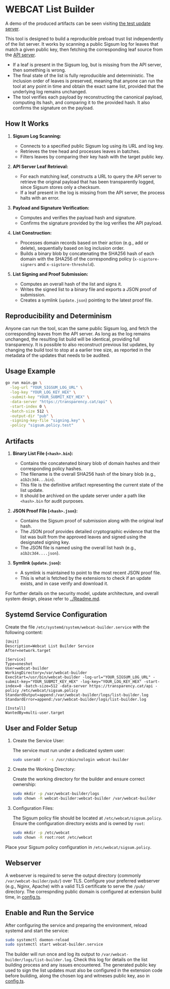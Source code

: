 # WEBCAT List Builder

A demo of the produced artifacts can be seen visiting [the test update server](https://transparency.cat/update/).

This tool is designed to build a reproducible preload trust list independently of the list server. It works by scanning a public Sigsum log for leaves that match a given public key, then fetching the corresponding leaf source from the [API server](../list_server/API.md).

- If a leaf is present in the Sigsum log, but is missing from the API server, then something is wrong.
- The final state of the list is fully reproducible and deterministic. The inclusion order of leaves is preserved, meaning that anyone can run the tool at any point in time and obtain the exact same list, provided that the underlying log remains unchanged.
- The tool verifies each payload by reconstructing the canonical payload, computing its hash, and comparing it to the provided hash. It also confirms the signature on the payload.

## How It Works

1. **Sigsum Log Scanning:**  
   - Connects to a specified public Sigsum log using its URL and log key.
   - Retrieves the tree head and processes leaves in batches.
   - Filters leaves by comparing their key hash with the target public key.

2. **API Server Leaf Retrieval:**  
   - For each matching leaf, constructs a URL to query the API server to retrieve the original payload that has been transparently logged, since Sigsum stores only a checksum.
   - If a leaf present in the log is missing from the API server, the process halts with an error.

3. **Payload and Signature Verification:**  
   - Computes and verifies the payload hash and signature.
   - Confirms the signature provided by the log verifies the API payload.

4. **List Construction:**  
   - Processes domain records based on their action (e.g., add or delete), sequentially based on log inclusion order.
   - Builds a binary blob by concatenating the SHA256 hash of each domain with the SHA256 of the corresponding policy (`x-sigstore-signers` and `x-sigstore-threshold`).

5. **List Signing and Proof Submission:**  
   - Computes an overall hash of the list and signs it.
   - Writes the signed list to a binary file and exports a JSON proof of submission.
   - Creates a symlink (`update.json`) pointing to the latest proof file.

## Reproducibility and Determinism
Anyone can run the tool, scan the same public Sigsum log, and fetch the corresponding leaves from the API server. As long as the log remains unchanged, the resulting list build will be identical, providing full transparency. It is possible to also reconstruct previous list updates, by changing the build tool to stop at a earlier tree size, as reported in the metadata of the updates that needs to be audited.

## Usage Example

```bash
go run main.go \
  -log-url "YOUR_SIGSUM_LOG_URL" \
  -log-key "YOUR_LOG_KEY_HEX" \
  -submit-key "YOUR_SUBMIT_KEY_HEX" \
  -data-server "https://transparency.cat/api" \
  -start-index 0 \
  -batch-size 512 \
  -output-dir "pub" \
  -signing-key-file "signing.key" \
  -policy "sigsum.policy.test"
```

## Artifacts

1. **Binary List File (`<hash>.bin`):**
   - Contains the concatenated binary blob of domain hashes and their corresponding policy hashes.
   - The filename is the overall SHA256 hash of the binary blob (e.g., `a1b2c3d4...bin`).
   - This file is the definitive artifact representing the current state of the list update.
   - It should be archived on the update server under a path like `<hash>.bin` for audit purposes.

2. **JSON Proof File (`<hash>.json`):**
   - Contains the Sigsum proof of submission along with the original leaf hash.
   - The JSON proof provides detailed cryptographic evidence that the list was built from the approved leaves and signed using the designated signing key.
   - The JSON file is named using the overall list hash (e.g., `a1b2c3d4....json`).

3. **Symlink (`update.json`):**
   - A symlink is maintained to point to the most recent JSON proof file.
   - This is what is fetched by the extensions to check if an update exists, and in case verify and download it.

For further details on the security model, update architecture, and overall system design, please refer to [../Readme.md](../Readme.md).

## Systemd Service Configuration

Create the file `/etc/systemd/system/webcat-builder.service` with the following content:

```
[Unit]
Description=Webcat List Builder Service
After=network.target

[Service]
Type=oneshot
User=webcat-builder
WorkingDirectory=/var/webcat-builder
ExecStart=/usr/bin/webcat-builder -log-url="YOUR_SIGSUM_LOG_URL" -submit-key="YOUR_SUBMIT_KEY_HEX" -log-key="YOUR_LOG_KEY_HEX" -start-index=0 -batch-size=512 -data-server https://transparency.cat/api -policy /etc/webcat/sigsum.policy
StandardOutput=append:/var/webcat-builder/logs/list-builder.log
StandardError=append:/var/webcat-builder/logs/list-builder.log

[Install]
WantedBy=multi-user.target
```

## User and Folder Setup

1. Create the Service User:

   The service must run under a dedicated system user:
   ```bash
   sudo useradd -r -s /usr/sbin/nologin webcat-builder
   ```

2. Create the Working Directory:

   Create the working directory for the builder and ensure correct ownership:
   ```bash
   sudo mkdir -p /var/webcat-builder/logs
   sudo chown -R webcat-builder:webcat-builder /var/webcat-builder
   ```

3. Configuration Files:
   
   The Sigsum policy file should be located at `/etc/webcat/sigsum.policy`. Ensure the configuration directory exists and is owned by `root`:
   
   ```bash
   sudo mkdir -p /etc/webcat
   sudo chown -R root:root /etc/webcat
   ```
Place your Sigsum policy configuration in `/etc/webcat/sigsum.policy`.

## Webserver

A webserver is required to serve the output directory (commonly `/var/webcat-builder/pub/`) over TLS. Configure your preferred webserver (e.g., Nginx, Apache) with a valid TLS certificate to serve the `/pub/` directory. The correspnding public domain is configured at extension build time, in [config.ts](https://github.com/freedomofpress/webcat/blob/24948a8cd1730057569af78e238fc45eb0f1b678/extension/src/config.ts#L18).

## Enable and Run the Service

After configuring the service and preparing the environment, reload systemd and start the service:
```bash
sudo systemctl daemon-reload
sudo systemctl start webcat-builder.service
```

The builder will run once and log its output to `/var/webcat-builder/logs/list-builder.log`. Check this log for details on the list building process and any issues encountered. The generated public key used to sign the list updates must also be configured in the extension code before building, along the chosen log and witneses public key, aso in [config.ts](https://github.com/freedomofpress/webcat/blob/24948a8cd1730057569af78e238fc45eb0f1b678/extension/src/config.ts#L12).
